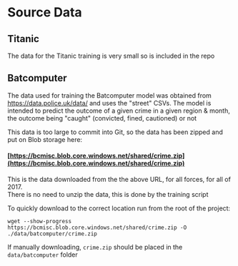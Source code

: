 # Source Data

## Titanic
The data for the Titanic training is very small so is included in the repo

## Batcomputer
The data used for training the Batcomputer model was obtained from https://data.police.uk/data/ and uses the "street" CSVs. The model is intended to predict the outcome of a given crime in a given region & month, the outcome being "caught" (convicted, fined, cautioned) or not

This data is too large to commit into Git, so the data has been zipped and put on Blob storage here: 

#### [https://bcmisc.blob.core.windows.net/shared/crime.zip](https://bcmisc.blob.core.windows.net/shared/crime.zip)

This is the data downloaded from the the above URL, for all forces, for all of 2017.  
There is no need to unzip the data, this is done by the training script

To quickly download to the correct location run from the root of the project:
```
wget --show-progress https://bcmisc.blob.core.windows.net/shared/crime.zip -O ./data/batcomputer/crime.zip
```

If manually downloading, `crime.zip` should be placed in the `data/batcomputer` folder